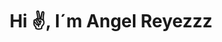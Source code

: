 <div id="header" align="center">
 <ing src="https://media.giphy.com/media/kBi5S9oHVsHopUwvc1/giphy.gif" width=300"/>
  <h1 align="center"> Hi ✌, I´m Angel Reyezzz</h1> 
</div>
